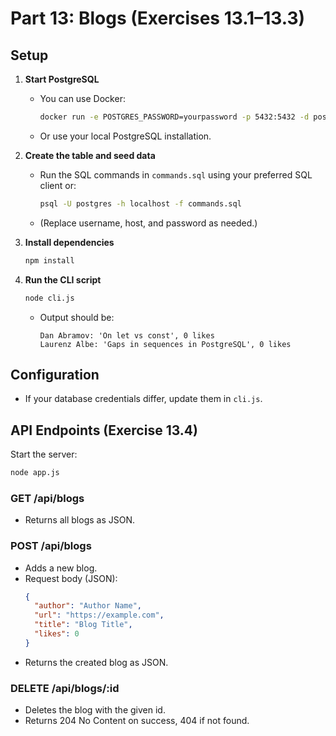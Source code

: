 # Part 13: Blogs (Exercises 13.1–13.3)

## Setup

1. **Start PostgreSQL**
   - You can use Docker:
     ```sh
     docker run -e POSTGRES_PASSWORD=yourpassword -p 5432:5432 -d postgres
     ```
   - Or use your local PostgreSQL installation.

2. **Create the table and seed data**
   - Run the SQL commands in `commands.sql` using your preferred SQL client or:
     ```sh
     psql -U postgres -h localhost -f commands.sql
     ```
   - (Replace username, host, and password as needed.)

3. **Install dependencies**
   ```sh
   npm install
   ```

4. **Run the CLI script**
   ```sh
   node cli.js
   ```
   - Output should be:
     ```
     Dan Abramov: 'On let vs const', 0 likes
     Laurenz Albe: 'Gaps in sequences in PostgreSQL', 0 likes
     ```

## Configuration
- If your database credentials differ, update them in `cli.js`. 

## API Endpoints (Exercise 13.4)

Start the server:
```sh
node app.js
```

### GET /api/blogs
- Returns all blogs as JSON.

### POST /api/blogs
- Adds a new blog.
- Request body (JSON):
  ```json
  {
    "author": "Author Name",
    "url": "https://example.com",
    "title": "Blog Title",
    "likes": 0
  }
  ```
- Returns the created blog as JSON.

### DELETE /api/blogs/:id
- Deletes the blog with the given id.
- Returns 204 No Content on success, 404 if not found. 